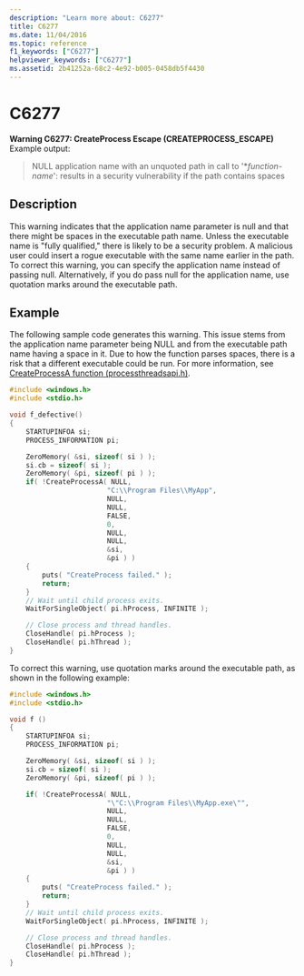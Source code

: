 ```yaml
---
description: "Learn more about: C6277"
title: C6277
ms.date: 11/04/2016
ms.topic: reference
f1_keywords: ["C6277"]
helpviewer_keywords: ["C6277"]
ms.assetid: 2b41252a-68c2-4e92-b005-0458db5f4430
---
```

# C6277

**Warning C6277: CreateProcess Escape (CREATEPROCESS_ESCAPE)**\
Example output:
> NULL application name with an unquoted path in call to '\**function-name*': results in a security vulnerability if the path contains spaces

## Description

This warning indicates that the application name parameter is null and that there might be spaces in the executable path name. Unless the executable name is "fully qualified," there is likely to be a security problem. A malicious user could insert a rogue executable with the same name earlier in the path. To correct this warning, you can specify the application name instead of passing null. Alternatively, if you do pass null for the application name, use quotation marks around the executable path.

## Example

The following sample code generates this warning. This issue stems from the application name parameter being NULL and from the executable path name having a space in it. Due to how the function parses spaces, there is a risk that a different executable could be run. For more information, see [CreateProcessA function (processthreadsapi.h)](/windows/desktop/api/processthreadsapi/nf-processthreadsapi-createprocessa).

```cpp
#include <windows.h>
#include <stdio.h>

void f_defective()
{
    STARTUPINFOA si;
    PROCESS_INFORMATION pi;

    ZeroMemory( &si, sizeof( si ) );
    si.cb = sizeof( si );
    ZeroMemory( &pi, sizeof( pi ) );
    if( !CreateProcessA( NULL,
                        "C:\\Program Files\\MyApp",
                        NULL,
                        NULL,
                        FALSE,
                        0,
                        NULL,
                        NULL,
                        &si,
                        &pi ) )
    {
        puts( "CreateProcess failed." );
        return;
    }
    // Wait until child process exits.
    WaitForSingleObject( pi.hProcess, INFINITE );

    // Close process and thread handles.
    CloseHandle( pi.hProcess );
    CloseHandle( pi.hThread );
}
```

To correct this warning, use quotation marks around the executable path, as shown in the following example:

```cpp
#include <windows.h>
#include <stdio.h>

void f ()
{
    STARTUPINFOA si;
    PROCESS_INFORMATION pi;

    ZeroMemory( &si, sizeof( si ) );
    si.cb = sizeof( si );
    ZeroMemory( &pi, sizeof( pi ) );

    if( !CreateProcessA( NULL,
                        "\"C:\\Program Files\\MyApp.exe\"",
                        NULL,
                        NULL,
                        FALSE,
                        0,
                        NULL,
                        NULL,
                        &si,
                        &pi ) )
    {
        puts( "CreateProcess failed." );
        return;
    }
    // Wait until child process exits.
    WaitForSingleObject( pi.hProcess, INFINITE );

    // Close process and thread handles.
    CloseHandle( pi.hProcess );
    CloseHandle( pi.hThread );
}
```
